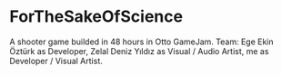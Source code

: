 # ForTheSakeOfScience
A shooter game builded in 48 hours in Otto GameJam.
Team: Ege Ekin Öztürk as Developer, Zelal Deniz Yıldız as Visual / Audio Artist, me as Developer / Visual Artist.
